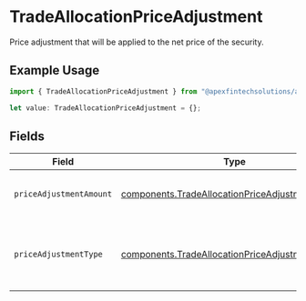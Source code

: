 # TradeAllocationPriceAdjustment

Price adjustment that will be applied to the net price of the security.

## Example Usage

```typescript
import { TradeAllocationPriceAdjustment } from "@apexfintechsolutions/ascend-sdk/models/components";

let value: TradeAllocationPriceAdjustment = {};
```

## Fields

| Field                                                                                                              | Type                                                                                                               | Required                                                                                                           | Description                                                                                                        | Example                                                                                                            |
| ------------------------------------------------------------------------------------------------------------------ | ------------------------------------------------------------------------------------------------------------------ | ------------------------------------------------------------------------------------------------------------------ | ------------------------------------------------------------------------------------------------------------------ | ------------------------------------------------------------------------------------------------------------------ |
| `priceAdjustmentAmount`                                                                                            | [components.TradeAllocationPriceAdjustmentAmount](../../models/components/tradeallocationpriceadjustmentamount.md) | :heavy_minus_sign:                                                                                                 | Total monetary value of the price_adjustment                                                                       | {<br/>"value": "56.15"<br/>}                                                                                       |
| `priceAdjustmentType`                                                                                              | [components.TradeAllocationPriceAdjustmentType](../../models/components/tradeallocationpriceadjustmenttype.md)     | :heavy_minus_sign:                                                                                                 | The type of price adjustment being applied by the broker to the net price of the security.                         | MARKUP                                                                                                             |